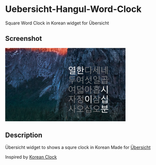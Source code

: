 # Uebersicht-Hangul-Word-Clock
Square Word Clock in Korean widget for Übersicht


## Screenshot
![screenshot](screenshot.png)

## Description
Übersicht widget to shows a squre clock in Korean
Made for [Übersicht](http://tracesof.net/uebersicht/)

Inspired by [Korean Clock](http://www.wadiz.kr/Campaign/Details/1240)
